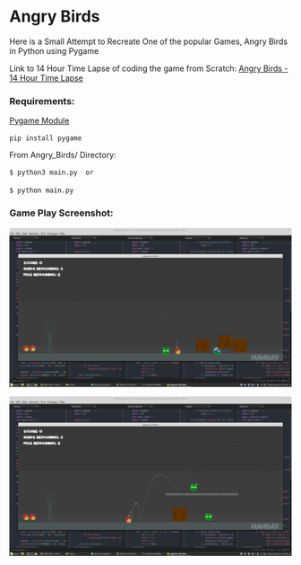 # Angry Birds

Here is a Small Attempt to Recreate One of the popular Games, Angry Birds in Python using Pygame

Link to 14 Hour Time Lapse of coding the game from Scratch: [Angry Birds - 14 Hour Time Lapse](https://youtu.be/_m4BEVxFFUw)

### Requirements:

[Pygame Module](https://www.pygame.org)

    pip install pygame



    
From Angry_Birds/ Directory:

    $ python3 main.py  or
    
    $ python main.py


### Game Play Screenshot:

  <p align="center"> <img src="Images/game_play1.png"/> </p>


  <p align="center"> <img src="Images/game_play2.png"/> </p>
